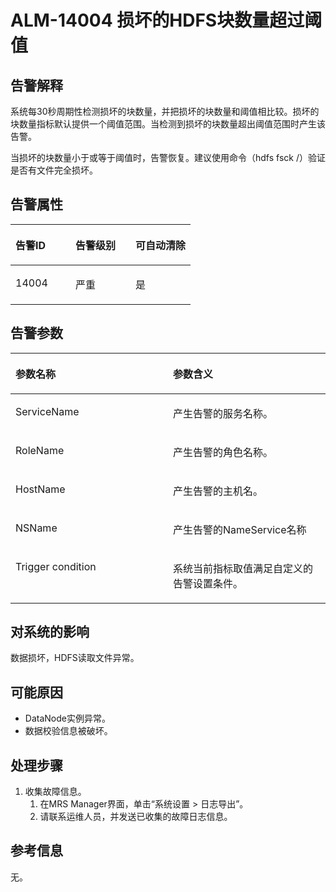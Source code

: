 # ALM-14004 损坏的HDFS块数量超过阈值<a name="ZH-CN_TOPIC_0191883094"></a>

## 告警解释<a name="zh-cn_topic_0191813949_section31497787"></a>

系统每30秒周期性检测损坏的块数量，并把损坏的块数量和阈值相比较。损坏的块数量指标默认提供一个阈值范围。当检测到损坏的块数量超出阈值范围时产生该告警。

当损坏的块数量小于或等于阈值时，告警恢复。建议使用命令（hdfs fsck /）验证是否有文件完全损坏。

## 告警属性<a name="zh-cn_topic_0191813949_section15044627"></a>

<a name="zh-cn_topic_0191813949_table32368095"></a>
<table><thead align="left"><tr id="zh-cn_topic_0191813949_row53402119"><th class="cellrowborder" valign="top" width="33.33333333333333%" id="mcps1.1.4.1.1"><p id="zh-cn_topic_0191813949_p30604389"><a name="zh-cn_topic_0191813949_p30604389"></a><a name="zh-cn_topic_0191813949_p30604389"></a>告警ID</p>
</th>
<th class="cellrowborder" valign="top" width="33.33333333333333%" id="mcps1.1.4.1.2"><p id="zh-cn_topic_0191813949_p63036484"><a name="zh-cn_topic_0191813949_p63036484"></a><a name="zh-cn_topic_0191813949_p63036484"></a>告警级别</p>
</th>
<th class="cellrowborder" valign="top" width="33.33333333333333%" id="mcps1.1.4.1.3"><p id="zh-cn_topic_0191813949_p5681612"><a name="zh-cn_topic_0191813949_p5681612"></a><a name="zh-cn_topic_0191813949_p5681612"></a>可自动清除</p>
</th>
</tr>
</thead>
<tbody><tr id="zh-cn_topic_0191813949_row57557412"><td class="cellrowborder" valign="top" width="33.33333333333333%" headers="mcps1.1.4.1.1 "><p id="zh-cn_topic_0191813949_p31638772"><a name="zh-cn_topic_0191813949_p31638772"></a><a name="zh-cn_topic_0191813949_p31638772"></a>14004</p>
</td>
<td class="cellrowborder" valign="top" width="33.33333333333333%" headers="mcps1.1.4.1.2 "><p id="zh-cn_topic_0191813949_p12603749"><a name="zh-cn_topic_0191813949_p12603749"></a><a name="zh-cn_topic_0191813949_p12603749"></a>严重</p>
</td>
<td class="cellrowborder" valign="top" width="33.33333333333333%" headers="mcps1.1.4.1.3 "><p id="zh-cn_topic_0191813949_p14270750"><a name="zh-cn_topic_0191813949_p14270750"></a><a name="zh-cn_topic_0191813949_p14270750"></a>是</p>
</td>
</tr>
</tbody>
</table>

## 告警参数<a name="zh-cn_topic_0191813949_section1183915"></a>

<a name="zh-cn_topic_0191813949_table15080136"></a>
<table><thead align="left"><tr id="zh-cn_topic_0191813949_row66592127"><th class="cellrowborder" valign="top" width="50%" id="mcps1.1.3.1.1"><p id="zh-cn_topic_0191813949_p25253189"><a name="zh-cn_topic_0191813949_p25253189"></a><a name="zh-cn_topic_0191813949_p25253189"></a>参数名称</p>
</th>
<th class="cellrowborder" valign="top" width="50%" id="mcps1.1.3.1.2"><p id="zh-cn_topic_0191813949_p32242465"><a name="zh-cn_topic_0191813949_p32242465"></a><a name="zh-cn_topic_0191813949_p32242465"></a>参数含义</p>
</th>
</tr>
</thead>
<tbody><tr id="zh-cn_topic_0191813949_row61502840"><td class="cellrowborder" valign="top" width="50%" headers="mcps1.1.3.1.1 "><p id="zh-cn_topic_0191813949_p15674164"><a name="zh-cn_topic_0191813949_p15674164"></a><a name="zh-cn_topic_0191813949_p15674164"></a>ServiceName</p>
</td>
<td class="cellrowborder" valign="top" width="50%" headers="mcps1.1.3.1.2 "><p id="zh-cn_topic_0191813949_p61647805"><a name="zh-cn_topic_0191813949_p61647805"></a><a name="zh-cn_topic_0191813949_p61647805"></a>产生告警的服务名称。</p>
</td>
</tr>
<tr id="zh-cn_topic_0191813949_row17959338"><td class="cellrowborder" valign="top" width="50%" headers="mcps1.1.3.1.1 "><p id="zh-cn_topic_0191813949_p45420240"><a name="zh-cn_topic_0191813949_p45420240"></a><a name="zh-cn_topic_0191813949_p45420240"></a>RoleName</p>
</td>
<td class="cellrowborder" valign="top" width="50%" headers="mcps1.1.3.1.2 "><p id="zh-cn_topic_0191813949_p55160823"><a name="zh-cn_topic_0191813949_p55160823"></a><a name="zh-cn_topic_0191813949_p55160823"></a>产生告警的角色名称。</p>
</td>
</tr>
<tr id="zh-cn_topic_0191813949_row26685362"><td class="cellrowborder" valign="top" width="50%" headers="mcps1.1.3.1.1 "><p id="zh-cn_topic_0191813949_p14030717"><a name="zh-cn_topic_0191813949_p14030717"></a><a name="zh-cn_topic_0191813949_p14030717"></a>HostName</p>
</td>
<td class="cellrowborder" valign="top" width="50%" headers="mcps1.1.3.1.2 "><p id="zh-cn_topic_0191813949_p62746268"><a name="zh-cn_topic_0191813949_p62746268"></a><a name="zh-cn_topic_0191813949_p62746268"></a>产生告警的主机名。</p>
</td>
</tr>
<tr id="zh-cn_topic_0191813949_row27845503"><td class="cellrowborder" valign="top" width="50%" headers="mcps1.1.3.1.1 "><p id="zh-cn_topic_0191813949_p40893240"><a name="zh-cn_topic_0191813949_p40893240"></a><a name="zh-cn_topic_0191813949_p40893240"></a>NSName</p>
</td>
<td class="cellrowborder" valign="top" width="50%" headers="mcps1.1.3.1.2 "><p id="zh-cn_topic_0191813949_p24018105"><a name="zh-cn_topic_0191813949_p24018105"></a><a name="zh-cn_topic_0191813949_p24018105"></a>产生告警的NameService名称</p>
</td>
</tr>
<tr id="zh-cn_topic_0191813949_row14836356"><td class="cellrowborder" valign="top" width="50%" headers="mcps1.1.3.1.1 "><p id="zh-cn_topic_0191813949_p60894213"><a name="zh-cn_topic_0191813949_p60894213"></a><a name="zh-cn_topic_0191813949_p60894213"></a>Trigger condition</p>
</td>
<td class="cellrowborder" valign="top" width="50%" headers="mcps1.1.3.1.2 "><p id="zh-cn_topic_0191813949_p33484259"><a name="zh-cn_topic_0191813949_p33484259"></a><a name="zh-cn_topic_0191813949_p33484259"></a>系统当前指标取值满足自定义的告警设置条件。</p>
</td>
</tr>
</tbody>
</table>

## 对系统的影响<a name="zh-cn_topic_0191813949_section10655236"></a>

数据损坏，HDFS读取文件异常。

## 可能原因<a name="zh-cn_topic_0191813949_section28788263"></a>

-   DataNode实例异常。
-   数据校验信息被破坏。

## 处理步骤<a name="zh-cn_topic_0191813949_section57767782"></a>

1.  收集故障信息。
    1.  在MRS Manager界面，单击“系统设置 \> 日志导出”。
    2.  请联系运维人员，并发送已收集的故障日志信息。


## 参考信息<a name="zh-cn_topic_0191813949_section50147992"></a>

无。

